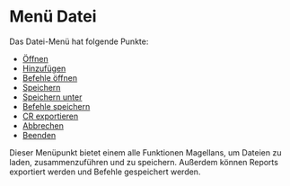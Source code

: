 <span id="top"></span>

# Menü Datei

Das Datei-Menü hat folgende Punkte:

- [Öffnen](open/)
- [Hinzufügen](add/)
- [Befehle öffnen](openorders/)
- [Speichern](save/)
- [Speichern unter](saveas/)
- [Befehle speichern](saveorders/)
- [CR exportieren](crexport/)
- [Abbrechen](abort/)
- [Beenden](exit/)

Dieser Menüpunkt bietet einem alle Funktionen Magellans, um Dateien zu
laden, zusammenzuführen und zu speichern. Außerdem können Reports
exportiert werden und Befehle gespeichert werden.
